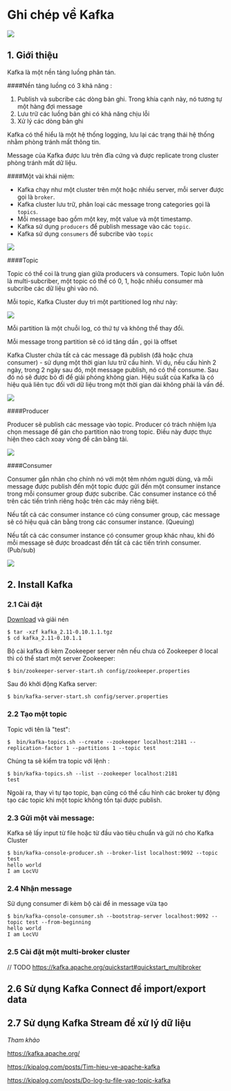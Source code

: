 # Ghi chép về Kafka 

<img src="https://github.com/locvx1234/Zookeeper-kafka/blob/master/image/logo_kafka.png">

## 1. Giới thiệu 

Kafka là một nền tảng luồng phân tán. 

####Nền tảng luồng có 3 khả năng : 
	
1. Publish và subcribe các dòng bản ghi. Trong khía cạnh này, nó tương tự một hàng đợi message 
2. Lưu trữ các luồng bản ghi có khả năng chịu lỗi 
3. Xử lý các dòng bản ghi  
	
Kafka có thể hiểu là một hệ thống logging, lưu lại các trạng thái hệ thống nhằm phòng tránh mất thông tin. 
	
Message của Kafka được lưu trên đĩa cứng và được replicate trong cluster phòng tránh mất dữ liệu. 

####Một vài khái niệm: 

- Kafka chạy như một cluster trên một hoặc nhiều server, mỗi server được gọi là `broker`.
- Kafka cluster lưu trữ, phân loại các message trong categories gọi là `topics`.
- Mỗi message bao gồm một key, một value và một timestamp.
- Kafka sử dụng `producers` để publish message vào các `topic`.
- Kafka sử dụng `consumers` để subcribe vào `topic`
	
<img src="https://raw.githubusercontent.com/locvx1234/Zookeeper-kafka/master/image/kafka_cluster.png">
	
	
####Topic	

Topic có thể coi là trung gian giữa producers và consumers. Topic luôn luôn là multi-subcriber, một topic có thể có 0, 1, hoặc nhiều consumer mà subcribe các dữ liệu ghi vào nó.

Mỗi topic, Kafka Cluster duy trì một  partitioned log  như này: 

<img src="https://github.com/locvx1234/Zookeeper-kafka/blob/master/image/log_anatomy.png">
	
Mỗi partition là một chuỗi log, có thứ tự và không thể thay đổi.

Mỗi message trong partition sẽ có id tăng dần , gọi là offset

Kafka Cluster chứa tất cả các message đã publish (đã hoặc chưa consumer) - sử dụng một thời gian lưu trữ cấu hình. Ví dụ, nếu cấu hình 2 ngày, trong 2 ngày sau đó, một message publish, nó có thể consume. Sau đó nó sẽ được bỏ đi để giải phóng không gian. Hiệu suất của Kafka là có hiệu quả liên tục đối với dữ liệu trong một thời gian dài không phải là vấn đề.

<img src="https://github.com/locvx1234/Zookeeper-kafka/blob/master/image/log_consumer.png">

####Producer

Producer sẽ publish các message vào topic. Producer có trách nhiệm lựa chọn message để gán cho partition nào trong topic. Điều này được thực hiện theo cách xoay vòng để cân bằng tải.

<img src="https://github.com/locvx1234/Zookeeper-kafka/blob/master/image/producer.png">

####Consumer 

Consumer gắn nhãn cho chính nó với một têm nhóm người dùng, và mỗi message được publish đến một topic được gửi đến một consumer instance trong mỗi consumer group được subcribe. Các consumer instance có thể trên các tiến trình riêng hoặc trên các máy riêng biệt.

Nếu tất cả các consumer instance có cùng consumer group, các message sẽ có hiệu quả cân bằng trong các consumer instance. (Queuing)

Nếu tất cả  các consumer instance có consumer group khác nhau, khi đó mỗi message sẽ được broadcast đến tất cả các tiến trình consumer. (Pub/sub)

<img src="https://github.com/locvx1234/Zookeeper-kafka/blob/master/image/consumer.png">

## 2. Install Kafka 

### 2.1 Cài đặt

[Download](https://www.apache.org/dyn/closer.cgi?path=/kafka/0.10.1.0/kafka_2.11-0.10.1.1.tgz) và giải nén

	$ tar -xzf kafka_2.11-0.10.1.1.tgz
	$ cd kafka_2.11-0.10.1.1

Bộ cài kafka đi kèm Zookeeper server nên nếu chưa có Zookeeper ở local thì có thể start một server Zookeeper:

	$ bin/zookeeper-server-start.sh config/zookeeper.properties
	
Sau đó khởi động Kafka server:

	$ bin/kafka-server-start.sh config/server.properties
	
### 2.2 Tạo một topic 
Topic với tên là "test":

	$  bin/kafka-topics.sh --create --zookeeper localhost:2181 --replication-factor 1 --partitions 1 --topic test
	
Chúng ta sẽ kiểm tra topic với lệnh :

	$ bin/kafka-topics.sh --list --zookeeper localhost:2181
	test
	
Ngoài ra, thay vì tự tạo topic, bạn cũng có thể cấu hình các broker tự động tạo các topic khi một topic không tồn tại được publish.


### 2.3 Gửi một vài message:

Kafka sẽ lấy input từ file hoặc từ đầu vào tiêu chuẩn và gửi nó cho Kafka Cluster

	$ bin/kafka-console-producer.sh --broker-list localhost:9092 --topic test
	hello world
	I am LocVU
	
### 2.4 Nhận message
Sử dụng consumer đi kèm bộ cài để in message vừa tạo 

	$ bin/kafka-console-consumer.sh --bootstrap-server localhost:9092 --topic test --from-beginning
	hello world
	I am LocVU

### 2.5 Cài đặt một multi-broker cluster

// TODO
https://kafka.apache.org/quickstart#quickstart_multibroker

## 2.6 Sử dụng Kafka Connect để import/export data

## 2.7 Sử dụng Kafka Stream để xử lý dữ liệu 



	

*Tham khảo*

https://kafka.apache.org/
	
https://kipalog.com/posts/Tim-hieu-ve-apache-kafka

https://kipalog.com/posts/Do-log-tu-file-vao-topic-kafka